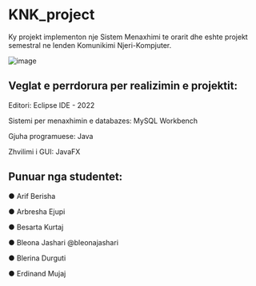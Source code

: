 # KNK_project

Ky projekt implementon nje Sistem Menaxhimi te orarit dhe eshte projekt semestral ne lenden Komunikimi Njeri-Kompjuter.

![image](https://user-images.githubusercontent.com/93947087/169713374-bbc632ec-b853-4ff8-a123-0af62d186901.png)

## Veglat e perrdorura per realizimin e projektit:

Editori: Eclipse IDE - 2022

Sistemi per menaxhimin e databazes: MySQL Workbench

Gjuha programuese: Java

Zhvilimi i GUI: JavaFX


## Punuar nga studentet:

●  Arif Berisha

●  Arbresha Ejupi

●  Besarta Kurtaj

●  Bleona Jashari @bleonajashari

●  Blerina Durguti

●  Erdinand Mujaj

